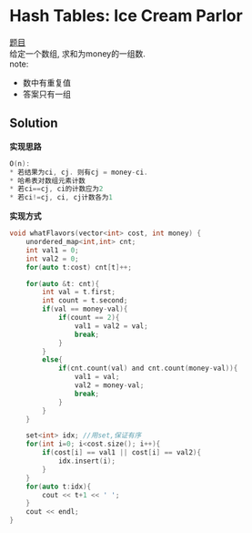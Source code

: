 # Hash Tables: Ice Cream Parlor

[题目](https://www.hackerrank.com/challenges/ctci-ice-cream-parlor/problem)  
给定一个数组, 求和为money的一组数.  
note:  
* 数中有重复值
* 答案只有一组

## Solution

**实现思路**  
```c
O(n):
* 若结果为ci, cj. 则有cj = money-ci. 
* 哈希表对数组元素计数
* 若ci==cj, ci的计数应为2
* 若ci!=cj, ci, cj计数各为1
```

**实现方式**  
```c
void whatFlavors(vector<int> cost, int money) {
    unordered_map<int,int> cnt;
    int val1 = 0;
    int val2 = 0;
    for(auto t:cost) cnt[t]++;

    for(auto &t: cnt){
        int val = t.first;
        int count = t.second;
        if(val == money-val){
            if(count == 2){
                val1 = val2 = val;
                break;
            }
        }
        else{
            if(cnt.count(val) and cnt.count(money-val)){
                val1 = val;
                val2 = money-val;
                break;
            }
        }
    }

    set<int> idx; //用set,保证有序
    for(int i=0; i<cost.size(); i++){
        if(cost[i] == val1 || cost[i] == val2){
            idx.insert(i);
        }
    }
    for(auto t:idx){
        cout << t+1 << ' ';
    }
    cout << endl;
}
```
